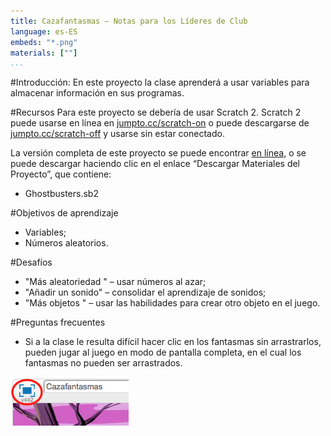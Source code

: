 ```yaml
---
title: Cazafantasmas — Notas para los Líderes de Club
language: es-ES
embeds: "*.png"
materials: [""]
...
```


#Introducción:
En este proyecto la clase aprenderá a usar variables para almacenar información en sus programas.

#Recursos
Para este proyecto se debería de usar Scratch 2. Scratch 2 puede usarse en línea en [jumpto.cc/scratch-on](http://jumpto.cc/scratch-on) o puede descargarse de [jumpto.cc/scratch-off](http://jumpto.cc/scratch-off) y usarse sin estar conectado.

La versión completa de este proyecto se puede encontrar <a href="http://scratch.mit.edu/projects/60787262/#editor">en línea</a>, o se puede descargar haciendo clic en el enlace “Descargar Materiales del Proyecto”, que contiene:

+ Ghostbusters.sb2

#Objetivos de aprendizaje
+ Variables;
+ Números aleatorios.

#Desafíos
+ "Más aleatoriedad " – usar números al azar;
+ "Añadir un sonido" – consolidar el aprendizaje de sonidos;
+ "Más objetos " – usar las habilidades para crear otro objeto en el juego.

#Preguntas frecuentes
+ Si a la clase le resulta difícil hacer clic en los fantasmas sin arrastrarlos, pueden jugar al juego en modo de pantalla completa, en el cual los fantasmas no pueden ser arrastrados.

![screenshot](ghost-fullscreen.png)
